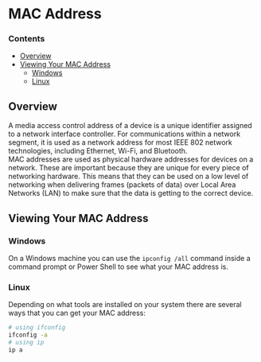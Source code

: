 # MAC Address
<!--TOC_START-->
### Contents
- [Overview](#overview)
- [Viewing Your MAC Address](#viewing-your-mac-address)
	- [Windows](#windows)
	- [Linux](#linux)

<!--TOC_END-->
## Overview
A media access control address of a device is a unique identifier assigned to a network interface controller.
For communications within a network segment, it is used as a network address for most IEEE 802 network technologies, including Ethernet, Wi-Fi, and Bluetooth.  
MAC addresses are used as physical hardware addresses for devices on a network.
These are important because they are unique for every piece of networking hardware.
This means that they can be used on a low level of networking when delivering frames (packets of data) over Local Area Networks (LAN) to make sure that the data is getting to the correct device.
## Viewing Your MAC Address
### Windows
On a Windows machine you can use the `ipconfig /all` command inside a command prompt or Power Shell to see what your MAC address is.
### Linux
Depending on what tools are installed on your system there are several ways that you can get your MAC address:
```bash
# using ifconfig
ifconfig -a
# using ip
ip a
```
